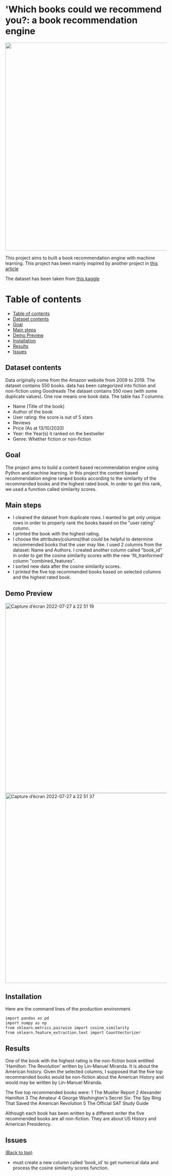 # 'Which books could we recommend you?: a book recommendation engine






<img src="https://images.theconversation.com/files/45159/original/rptgtpxd-1396254731.jpg?ixlib=rb-1.1.0&q=30&auto=format&w=600&h=400&fit=crop&dpr=2" width="1280" height="650">



<!-- Add banner here -->

This project aims to built a book recommendation engine with machine learning. This project has been mainly inspired by another project in [this article]( https://randerson112358.medium.com/build-a-book-recommendation-system-using-python-machine-learning-ca6259d70319)

The dataset has been taken from [this kaggle](https://www.kaggle.com/datasets/sootersaalu/amazon-top-50-bestselling-books-2009-2019?resource=download)



# Table of contents

<!-- After you have introduced your project, it is a good idea to add a **Table of contents** or **TOC** as **cool** people say it. This would make it easier for people to navigate through your README and find exactly what they are looking for.

Here is a sample TOC(*wow! such cool!*) that is actually the TOC for this README. -->

- [Table of contents](#table-of-contents)
- [Dataset contents](#dataset-contents)
- [Goal](#goal)
- [Main steps](#main-steps)
- [Demo Preview](#demo-preview)
- [Installation](#installation)
- [Results](#results)
- [Issues](#issues)

## Dataset contents

 Data originally come from  the Amazon website from 2009 to 2019. The dataset contains 550 books.
 data has been categorized into fiction and non-fiction using Goodreads
 The dataset contains 550 rows (with some duplicate values).
 One row means one book data.
 The table has 7 columns:
- Name (Title of the book)
- Author of the book
- User rating: the score is out of 5 stars
- Reviews
- Price (As at 13/10/2020)
- Year: the Year(s) it ranked on the bestseller
- Genre: Whether fiction or non-fiction

## Goal

The project aims to build a content based recommendation engine using Python and machine learning.
In this project the content based recommendation engine ranked books according to the similarity of the recommended books and the highest rated book. In order to get this rank, we used a function called similarity scores.

## Main steps

- I cleaned the dataset from duplicate rows. I wanted to get only unique rows in order to properly rank the books based on the "user rating" column.
- I printed the book with the highest rating.
- I choose the attributes(columns)that could be helpful to determine recommended books that the user may like. I used 2 columns from the dataset: Name and Authors. I created another column called "book_id" in order to get the cosine similarity scores with the new 'fit_tranformed' column "combined_features".
- I sorted new data after the cosine similarity scores.
- I printed the five top recommended books based on selected columns and the highest rated book.

## Demo Preview

<img width="594" alt="Capture d’écran 2022-07-27 à 22 51 19" src="https://user-images.githubusercontent.com/82478538/181369989-6d6189c2-a38e-4615-981f-8f010e97fe84.png">
<img width="594" alt="Capture d’écran 2022-07-27 à 22 51 37" src="https://user-images.githubusercontent.com/82478538/181370014-54dc62d3-4683-45e8-82a8-9eb142fcb4ac.png">


## Installation

Here are the command lines of the production environment.

```sh
import pandas as pd
import numpy as np
from sklearn.metrics.pairwise import cosine_similarity
from sklearn.feature_extraction.text import CountVectorizer
```


## Results

One of the book with the highest rating is the non-fiction book entitled 'Hamilton: The Revolution' written by Lin-Manuel Miranda. It is about the American history. 
Given the selected columns, I supposed that the five top recommended books would be non-fiction about the American History and would may be written by Lin-Manuel Miranda.

The five top recommended books were:
1 The Mueller Report
2 Alexander Hamilton
3 The Amateur
4 George Washington's Secret Six: The Spy Ring That Saved the American Revolution
5 The Official SAT Study Guide

Although each book has been written by a different writer the five recommended books are all non-fiction. They are about US History and American Presidency.


## Issues
[(Back to top)](#table-of-contents)
- must create a new column called 'book_id' to get numerical data and process the cosine similarity scores function.
